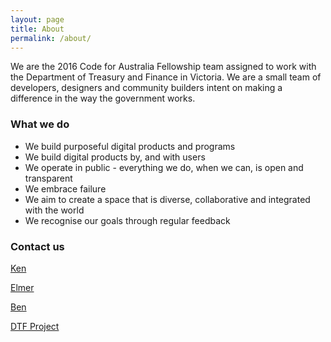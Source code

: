 ```yaml
---
layout: page
title: About
permalink: /about/
---
```


We are the 2016 Code for Australia Fellowship team assigned to work with the Department of Treasury and Finance in Victoria. We are a small team of developers, designers and community builders intent on making a difference in the way the government works.

### What we do

* We build purposeful digital products and programs
* We build digital products by, and with users
* We operate in public - everything we do, when we can, is open and transparent
* We embrace failure
* We aim to create a space that is diverse, collaborative and integrated with the world
* We recognise our goals through regular feedback

### Contact us

[Ken](mailto:ken@codeforaustralia.org)

[Elmer](mailto:elmer@codeforaustralia.org)

[Ben](mailto:benjamin@codeforaustralia.org)

[DTF Project](mailto:2016-dtf-fellowship@codeforaustralia.org)
